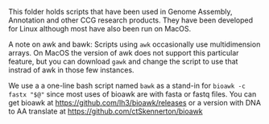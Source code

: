 This folder holds scripts that have been used in Genome Assembly, Annotation and other CCG research products.
They have been developed for Linux although most have also been run on MacOS.

A note on awk and bawk:
Scripts using `awk` occasionally use multidimension arrays. On MacOS the version of awk does not support this particular feature, but you can download `gawk` and change the script to use that instrad of awk in those few instances.

We use a a one-line bash script named `bawk` as a stand-in for `bioawk -c fastx "$@"` since most uses of bioawk are with fasta or fastq files.
You can get bioawk at https://github.com/lh3/bioawk/releases or a version with DNA to AA translate at https://github.com/ctSkennerton/bioawk
